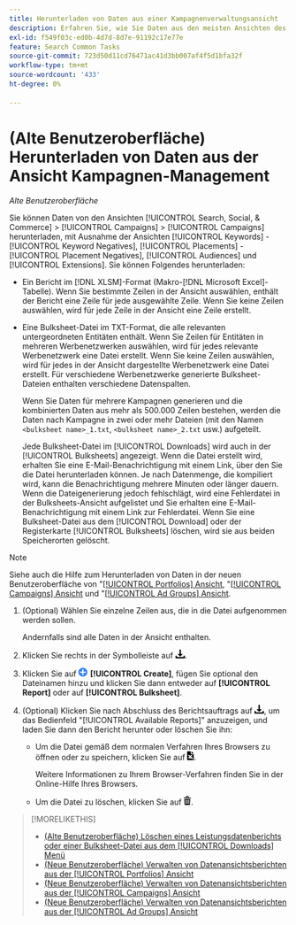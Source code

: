 ```yaml
---
title: Herunterladen von Daten aus einer Kampagnenverwaltungsansicht
description: Erfahren Sie, wie Sie Daten aus den meisten Ansichten des Kampagnen-Managements herunterladen.
exl-id: f549f03c-ed0b-4d7d-8d7e-91192c17e77e
feature: Search Common Tasks
source-git-commit: 723d50d11cd76471ac41d3bb007af4f5d1bfa32f
workflow-type: tm+mt
source-wordcount: '433'
ht-degree: 0%

---
```


# (Alte Benutzeroberfläche) Herunterladen von Daten aus der Ansicht Kampagnen-Management

*Alte Benutzeroberfläche*

Sie können Daten von den Ansichten [!UICONTROL Search, Social, & Commerce] > [!UICONTROL Campaigns] > [!UICONTROL Campaigns] herunterladen, mit Ausnahme der Ansichten [!UICONTROL Keywords] - [!UICONTROL Keyword Negatives], [!UICONTROL Placements] - [!UICONTROL Placement Negatives], [!UICONTROL Audiences] und [!UICONTROL Extensions]. Sie können Folgendes herunterladen:

* Ein Bericht im [!DNL XLSM]-Format (Makro-[!DNL Microsoft Excel]-Tabelle). Wenn Sie bestimmte Zeilen in der Ansicht auswählen, enthält der Bericht eine Zeile für jede ausgewählte Zeile. Wenn Sie keine Zeilen auswählen, wird für jede Zeile in der Ansicht eine Zeile erstellt.

* Eine Bulksheet-Datei im TXT-Format, die alle relevanten untergeordneten Entitäten enthält. Wenn Sie Zeilen für Entitäten in mehreren Werbenetzwerken auswählen, wird für jedes relevante Werbenetzwerk eine Datei erstellt. Wenn Sie keine Zeilen auswählen, wird für jedes in der Ansicht dargestellte Werbenetzwerk eine Datei erstellt. Für verschiedene Werbenetzwerke generierte Bulksheet-Dateien enthalten verschiedene Datenspalten.

  Wenn Sie Daten für mehrere Kampagnen generieren und die kombinierten Daten aus mehr als 500.000 Zeilen bestehen, werden die Daten nach Kampagne in zwei oder mehr Dateien (mit den Namen `<bulksheet name>_1.txt`, `<bulksheet name>_2.txt` usw.) aufgeteilt.

  Jede Bulksheet-Datei im [!UICONTROL Downloads] wird auch in der [!UICONTROL Bulksheets] angezeigt. Wenn die Datei erstellt wird, erhalten Sie eine E-Mail-Benachrichtigung mit einem Link, über den Sie die Datei herunterladen können. Je nach Datenmenge, die kompiliert wird, kann die Benachrichtigung mehrere Minuten oder länger dauern. Wenn die Dateigenerierung jedoch fehlschlägt, wird eine Fehlerdatei in der Bulksheets-Ansicht aufgelistet und Sie erhalten eine E-Mail-Benachrichtigung mit einem Link zur Fehlerdatei. Wenn Sie eine Bulksheet-Datei aus dem [!UICONTROL Download] oder der Registerkarte [!UICONTROL Bulksheets] löschen, wird sie aus beiden Speicherorten gelöscht.

>[!NOTE]
>
>Siehe auch die Hilfe zum Herunterladen von Daten in der neuen Benutzeroberfläche von &quot;[[!UICONTROL Portfolios] Ansicht](/help/search-social-commerce/new-ui/manage/portfolios/portfolio-view-report.md), &quot;[[!UICONTROL Campaigns] Ansicht](/help/search-social-commerce/new-ui/manage/campaigns/campaign-view-report.md) und &quot;[[!UICONTROL Ad Groups] Ansicht](/help/search-social-commerce/new-ui/manage/ad-groups/ad-group-view-report.md).

1. (Optional) Wählen Sie einzelne Zeilen aus, die in die Datei aufgenommen werden sollen.

   Andernfalls sind alle Daten in der Ansicht enthalten.

1. Klicken Sie rechts in der Symbolleiste auf ![Bericht herunterladen](/help/search-social-commerce/assets/download.png "Bericht herunterladen").

1. Klicken Sie auf ![Erstellen](/help/search-social-commerce/assets/add.png "Erstellen") **[!UICONTROL Create]**, fügen Sie optional den Dateinamen hinzu und klicken Sie dann entweder auf **[!UICONTROL Report]** oder auf **[!UICONTROL Bulksheet]**.

1. (Optional) Klicken Sie nach Abschluss des Berichtsauftrags auf ![Bericht herunterladen](/help/search-social-commerce/assets/download.png "Bericht herunterladen"), um das Bedienfeld &quot;[!UICONTROL Available Reports]&quot; anzuzeigen, und laden Sie dann den Bericht herunter oder löschen Sie ihn:

   * Um die Datei gemäß dem normalen Verfahren Ihres Browsers zu öffnen oder zu speichern, klicken Sie auf ![Tabelle herunterladen](/help/search-social-commerce/assets/download-spreadsheet.png "Tabelle herunterladen").

     Weitere Informationen zu Ihrem Browser-Verfahren finden Sie in der Online-Hilfe Ihres Browsers.

   * Um die Datei zu löschen, klicken Sie auf ![Löschen](/help/search-social-commerce/assets/delete.png "Löschen").

>[!MORELIKETHIS]
>
>* [(Alte Benutzeroberfläche) Löschen eines Leistungsdatenberichts oder einer Bulksheet-Datei aus dem [!UICONTROL Downloads] Menü](/help/search-social-commerce/common-tasks/navigation-editing-selection/download-delete-data.md)
>* [(Neue Benutzeroberfläche) Verwalten von Datenansichtsberichten aus der [!UICONTROL Portfolios] Ansicht](/help/search-social-commerce/new-ui/manage/portfolios/portfolio-view-report.md)
>* [(Neue Benutzeroberfläche) Verwalten von Datenansichtsberichten aus der [!UICONTROL Campaigns] Ansicht](/help/search-social-commerce/new-ui/manage/campaigns/campaign-view-report.md)
>* [(Neue Benutzeroberfläche) Verwalten von Datenansichtsberichten aus der [!UICONTROL Ad Groups] Ansicht](/help/search-social-commerce/new-ui/manage/ad-groups/ad-group-view-report.md)
